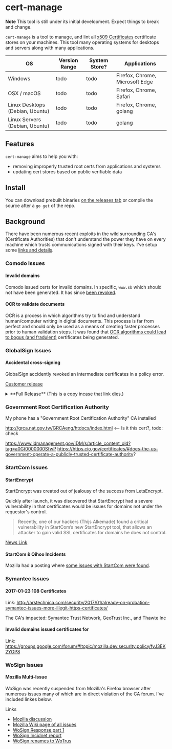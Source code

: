 # cert-manage

**Note** This tool is still under its initial development. Expect things to break and change.

`cert-manage` is a tool to manage, and lint all [x509 Certificates](https://en.wikipedia.org/wiki/X.509) certificate stores on your machines. This tool many operating systems for desktops and servers along with many applications.


|  OS  | Version Range | System Store? | Applications |
|------|-----------|------|--------------|
| Windows | todo | todo | Firefox, Chrome, Microsoft Edge |
| OSX / macOS | todo | todo | Firefox, Chrome, Safari |
| Linux Desktops (Debian, Ubuntu) | todo | todo | Firefox, Chrome, golang |
| Linux Servers (Debian, Ubuntu) | todo | todo | golang |


## Features

`cert-manage` aims to help you with:

- removing improperly trusted root certs from applications and systems
- updating cert stores based on public verifiable data

## Install

You can download prebuilt binaries [on the releases tab](https://github.com/adamdecaf/cert-manage/releases) or compile the source after a `go get` of the repo.

## Background

There have been numerous recent exploits in the wild surrounding CA's (Certificate Authorities) that don't understand the power they have on every machine which trusts communications signed with their keys. I've setup some [links and details](docs/why/).

### Comodo Issues

#### Invalid domains

Comodo issued certs for invalid domains. In specific, `www.sb` which should not have been generated. It has since [been revoked](https://crt.sh/?id=34242572).

#### OCR to validate documents

OCR is a process in which algorithms try to find and understand human/computer writing in digital documents. This process is far from perfect and should only be used as a means of creating faster processes prior to human validation steps. It was found that [OCR algorithms could lead to bogus (and fradulent)](https://bugzilla.mozilla.org/show_bug.cgi?id=1311713) certificates being generated.

### GlobalSign Issues

#### Accidental cross-signing

GlobalSign accidently revoked an intermediate certificates in a policy error.

[Customer release](https://downloads.globalsign.com/acton/fs/blocks/showLandingPage/a/2674/p/p-008f/t/page/fm/0)

<details>
<summary>**Full Release** (This is a copy incase that link dies.)</summary>
> Dear Valued GlobalSign Customer,

> As most of you are aware, we are experiencing an internal process issue (details below) that is impacting your business. While we have identified the root-cause, we deeply apologize for the problems this is causing you and wanted to ensure you that we are actively resolving the issue.

> GlobalSign manages several root certificates and for compatibility and browser ubiquity reasons provides several cross-certificates between those roots to maximize the effectiveness across a variety of platforms.  As part of a planned exercise to remove some of those links, a cross-certificate linking two roots together was revoked.  CRL responses had been operational for 1 week, however an unexpected consequence of providing OCSP responses became apparent this morning, in that some browsers incorrectly inferred that the cross-signed root had revoked intermediates, which was not the case.

> GlobalSign has since removed the cross-certificate from the OCSP database and cleared all caches. However, the global nature of CDNs and effectiveness of caching continued to push some of those responses out as far as end users.  End users cannot always easily clear their caches, either through lack of knowledge or lack of permission.  New users (visitors) are not affected as they will now receive good responses.

> The problem will correct itself in 4 days as the cached responses expire, which we know is not ideal. However, in the meantime, GlobalSign will be providing an alternative issuing CA for customers to use instead, issued by a different root which was not affected by the cross that was revoked, but offering the same ubiquity and does not require to reissue the certificate itself.

> We are currently working on the detailed instructions to help you resolve the issue and will communicate those instruction to you shortly.

> Thank you for your patience.

> Lila Kee
> Chief Product Officer
> GMO GlobalSign

> US +1 603-570-7060 | UK +44 1622 766 766 | EU +32 16 89 1900
> www.globalsign.com/en


- [CNNIC](https://blog.mozilla.org/security/2015/03/23/revoking-trust-in-one-cnnic-intermediate-certificate/)
- [DigiNotar](https://en.wikipedia.org/wiki/DigiNotar)
- [Globalsign](globalsign.md)
- [GoDaddy](https://groups.google.com/forum/?hl=en#!msg/mozilla.dev.security.policy/Htujoyq-pO8/uRBcS2TmBQAJ)
- [Government Root Cert Authority](government-root-cert-authority.md)
- [Startcom](startcom.md)
- [Symantec](symantec.md)
- [Wosign](wosign.md)
</details>

### Government Root Certification Authority

My phone has a "Government Root Certification Authority" CA installed

http://grca.nat.gov.tw/GRCAeng/htdocs/index.html  <-- Is it this cert?, todo: check

https://www.idmanagement.gov/IDM/s/article_content_old?tag=a0Gt0000000SfwP
https://https.cio.gov/certificates/#does-the-us-government-operate-a-publicly-trusted-certificate-authority?

### StartCom Issues

#### StartEncrypt

StartEncrypt was created out of jealousy of the success from LetsEncrypt.

Quickly after launch, it was discovered that StartEncrypt had a severe vulnerability in that certificates would be issues for domains not under the requestor's control.

> Recently, one of our hackers (Thijs Alkemade) found a critical vulnerability in StartCom’s new StartEncrypt tool, that allows an attacker to gain valid SSL certificates for domains he does not control.

[News Link](https://www.computest.nl/blog/startencrypt-considered-harmful-today/)

#### StartCom & Qihoo Incidents

Mozilla had a posting where [some issues with StartCom were found](https://groups.google.com/forum/#!topic/mozilla.dev.security.policy/TbDYE69YP8E).

### Symantec Issues

#### 2017-01-23 108 Certificates

Link: http://arstechnica.com/security/2017/01/already-on-probation-symantec-issues-more-illegit-https-certificates/

The CA's impacted: Symantec Trust Network, GeoTrust Inc., and Thawte Inc

#### Invalid domains issued certificates for

Link: https://groups.google.com/forum/#!topic/mozilla.dev.security.policy/fyJ3EK2YOP8

### WoSign Issues

#### Mozilla Multi-Issue

WoSign was recently suspended from Mozilla's Firefox browser after numerous issues many of which are in direct violation of the CA forum. I've included linkes below.

Links
- [Mozilla discussion](https://groups.google.com/forum/#!topic/mozilla.dev.security.policy/BV5XyFJLnQM)
- [Mozilla Wiki page of all issues](https://wiki.mozilla.org/CA:WoSign_Issues)
- [WoSign Response part 1](https://docs.google.com/document/d/1C6BlmbeQfn4a9zydVi2UvjBGv6szuSB4sMYUcVrR8vQ/preview)
- [WoSign Incidnet report](https://www.wosign.com/report/WoSign_Incident_Report_Update_07102016.pdf)
- [WoSign renames to WoTrus](https://www.wosign.com/english/News/English_name_change_to_WoTrus_2017.htm)
